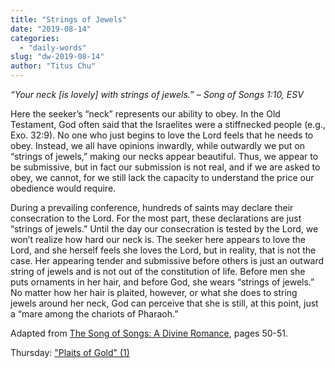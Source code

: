 ```yaml
---
title: "Strings of Jewels"
date: "2019-08-14"
categories: 
  - "daily-words"
slug: "dw-2019-08-14"
author: "Titus Chu"
---
```


_“Your neck \[is lovely\] with strings of jewels.”_ _– Song of Songs 1:10, ESV_

Here the seeker’s “neck” represents our ability to obey. In the Old Testament, God often said that the Israelites were a stiffnecked people (e.g., Exo. 32:9). No one who just begins to love the Lord feels that he needs to obey. Instead, we all have opinions inwardly, while outwardly we put on “strings of jewels,” making our necks appear beautiful. Thus, we appear to be submissive, but in fact our submission is not real, and if we are asked to obey, we cannot, for we still lack the capacity to understand the price our obedience would require.

During a prevailing conference, hundreds of saints may declare their consecration to the Lord. For the most part, these declarations are just “strings of jewels.” Until the day our consecration is tested by the Lord, we won’t realize how hard our neck is. The seeker here appears to love the Lord, and she herself feels she loves the Lord, but in reality, that is not the case. Her appearing tender and submissive before others is just an outward string of jewels and is not out of the constitution of life. Before men she puts ornaments in her hair, and before God, she wears “strings of jewels.” No matter how her hair is plaited, however, or what she does to string jewels around her neck, God can perceive that she is still, at this point, just a “mare among the chariots of Pharaoh.”

Adapted from [The Song of Songs: A Divine Romance](/song-of-songs-dr), pages 50-51.

Thursday: ["Plaits of Gold" (1)](/dw-2019-08-15)
